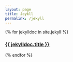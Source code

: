 ```yaml
---
layout: page
title: Jeykll
permalink: /jekyll
---
```


{% for jekylldoc in site.jekyll %}
<div>
  <a href="{{ jekylldoc.url | relative_url }}" class="post-link">
    <h3 class="h1 post-title">{{ jekylldoc.title }}</h3>
  </a>
</div>
{% endfor %}
